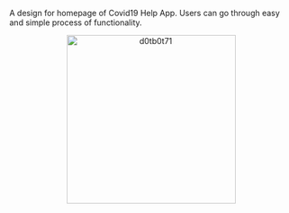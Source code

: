 A design for homepage of Covid19 Help App.
Users can go through easy and simple process of functionality.

<p align="center"> <img src="https://imgur.com/XFBkoRI" width="300" alt="d0tb0t71" /> </p>


